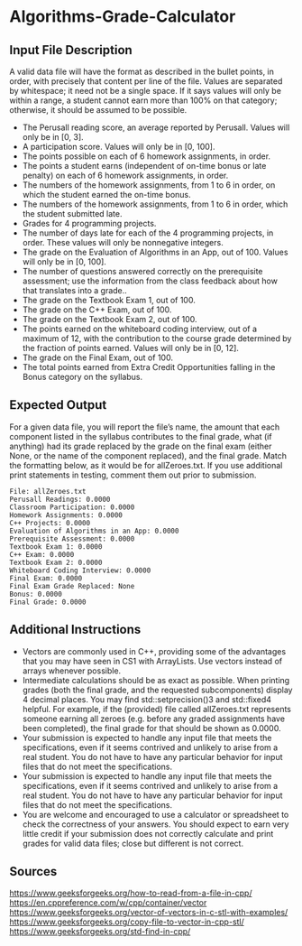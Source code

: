 # Algorithms-Grade-Calculator

## Input File Description
A valid data file will have the format as described in the bullet points, in order, with precisely
that content per line of the file. Values are separated by whitespace; it need not be a single
space. If it says values will only be within a range, a student cannot earn more than 100%
on that category; otherwise, it should be assumed to be possible.
- The Perusall reading score, an average reported by Perusall. Values will only be in [0, 3].
- A participation score. Values will only be in [0, 100].
- The points possible on each of 6 homework assignments, in order.
- The points a student earns (independent of on-time bonus or late penalty) on each of 6
homework assignments, in order.
- The numbers of the homework assignments, from 1 to 6 in order, on which the student
earned the on-time bonus.
- The numbers of the homework assignments, from 1 to 6 in order, which the student
submitted late.
- Grades for 4 programming projects.
- The number of days late for each of the 4 programming projects, in order. These values
will only be nonnegative integers.
- The grade on the Evaluation of Algorithms in an App, out of 100. Values will only be
in [0, 100].
- The number of questions answered correctly on the prerequisite assessment; use the
information from the class feedback about how that translates into a grade..
- The grade on the Textbook Exam 1, out of 100.
- The grade on the C++ Exam, out of 100.
- The grade on the Textbook Exam 2, out of 100.
- The points earned on the whiteboard coding interview, out of a maximum of 12, with
the contribution to the course grade determined by the fraction of points earned. Values
will only be in [0, 12].
- The grade on the Final Exam, out of 100.
- The total points earned from Extra Credit Opportunities falling in the Bonus category
on the syllabus.

## Expected Output
For a given data file, you will report the file’s name, the amount that each component listed
in the syllabus contributes to the final grade, what (if anything) had its grade replaced by the
grade on the final exam (either None, or the name of the component replaced), and the final
grade. Match the formatting below, as it would be for allZeroes.txt. If you use additional
print statements in testing, comment them out prior to submission.
```
File: allZeroes.txt
Perusall Readings: 0.0000
Classroom Participation: 0.0000
Homework Assignments: 0.0000
C++ Projects: 0.0000
Evaluation of Algorithms in an App: 0.0000
Prerequisite Assessment: 0.0000
Textbook Exam 1: 0.0000
C++ Exam: 0.0000
Textbook Exam 2: 0.0000
Whiteboard Coding Interview: 0.0000
Final Exam: 0.0000
Final Exam Grade Replaced: None
Bonus: 0.0000
Final Grade: 0.0000
```

## Additional Instructions
- Vectors are commonly used in C++, providing some of the advantages that you may have
seen in CS1 with ArrayLists. Use vectors instead of arrays whenever possible.
- Intermediate calculations should be as exact as possible. When printing grades (both the
final grade, and the requested subcomponents) display 4 decimal places. You may find
std::setprecision()3 and std::fixed4 helpful. For example, if the (provided) file called
allZeroes.txt represents someone earning all zeroes (e.g. before any graded assignments
have been completed), the final grade for that should be shown as 0.0000.
- Your submission is expected to handle any input file that meets the specifications, even if
it seems contrived and unlikely to arise from a real student. You do not have to have any
particular behavior for input files that do not meet the specifications.
- Your submission is expected to handle any input file that meets the specifications, even if
it seems contrived and unlikely to arise from a real student. You do not have to have any
particular behavior for input files that do not meet the specifications.
- You are welcome and
encouraged to use a calculator or spreadsheet to check the correctness of your answers. You
should expect to earn very little credit if your submission does not correctly calculate and
print grades for valid data files; close but different is not correct.

## Sources
https://www.geeksforgeeks.org/how-to-read-from-a-file-in-cpp/
https://en.cppreference.com/w/cpp/container/vector
https://www.geeksforgeeks.org/vector-of-vectors-in-c-stl-with-examples/
https://www.geeksforgeeks.org/copy-file-to-vector-in-cpp-stl/
https://www.geeksforgeeks.org/std-find-in-cpp/

